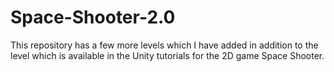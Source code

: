 # Space-Shooter-2.0
This repository has a few more levels which I have added in addition to the level which is available in the Unity tutorials for the 2D game Space Shooter.
